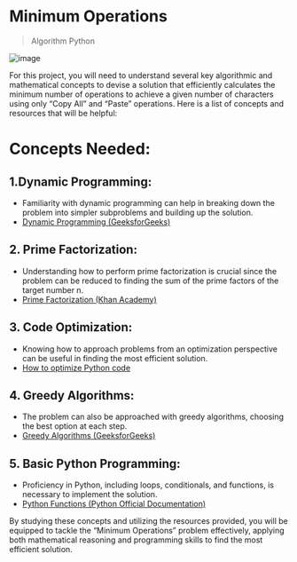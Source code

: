 # Minimum Operations
> Algorithm
> Python

![image](https://github.com/RichardMiruka/alx-interview/assets/105627752/359fc77a-948c-4070-8fa8-497c5005ece9)

For this project, you will need to understand several key algorithmic and mathematical concepts to devise a solution that efficiently calculates the minimum number of operations to achieve a given number of characters using only “Copy All” and “Paste” operations. Here is a list of concepts and resources that will be helpful:

# Concepts Needed:
## 1.Dynamic Programming:
* Familiarity with dynamic programming can help in breaking down the problem into simpler subproblems and building up the solution.
* [Dynamic Programming (GeeksforGeeks)](https://intranet.alxswe.com/rltoken/l3JYgicNQw2Ue1Kg9jV80Q)

## 2. Prime Factorization:
* Understanding how to perform prime factorization is crucial since the problem can be reduced to finding the sum of the prime factors of the target number n.
* [Prime Factorization (Khan Academy)](https://intranet.alxswe.com/rltoken/cFcADpVYRCl5pdut-Lemmg)

## 3. Code Optimization:
* Knowing how to approach problems from an optimization perspective can be useful in finding the most efficient solution.
* [How to optimize Python code](https://intranet.alxswe.com/rltoken/98ZF5bRckUKror6pGJQlHQ)

## 4. Greedy Algorithms:
* The problem can also be approached with greedy algorithms, choosing the best option at each step.
* [Greedy Algorithms (GeeksforGeeks)](https://intranet.alxswe.com/rltoken/k6-mba0b4nayJi0VqYhKjQ)

## 5. Basic Python Programming:
* Proficiency in Python, including loops, conditionals, and functions, is necessary to implement the solution.
* [Python Functions (Python Official Documentation)](https://intranet.alxswe.com/rltoken/ao3SJVl4yY1SfugfVa3anw)
  
By studying these concepts and utilizing the resources provided, you will be equipped to tackle the “Minimum Operations” problem effectively, applying both mathematical reasoning and programming skills to find the most efficient solution.
